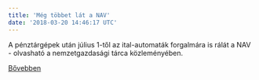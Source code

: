 ```yaml
---
title: 'Még többet lát a NAV'
date: '2018-03-20 14:46:17 UTC'
---
```


A pénztárgépek után július 1-től az ital-automaták forgalmára is rálát a NAV - olvasható a nemzetgazdasági tárca közleményében.


[Bővebben](http://ift.tt/2ID6Y9N)
